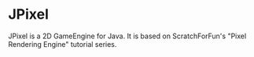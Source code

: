 # JPixel
JPixel is a 2D GameEngine for Java. It is based on ScratchForFun's "Pixel Rendering Engine" tutorial series.
